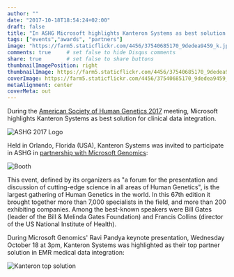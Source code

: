 ```yaml
---
author: ""
date: "2017-10-18T18:54:24+02:00"
draft: false
title: "In ASHG Microsoft highlights Kanteron Systems as best solution for clinical data integration"
tags: ["events","awards", "partners"]
image: "https://farm5.staticflickr.com/4456/37540685170_9dedea9459_k.jpg"
comments: true     # set false to hide Disqus comments
share: true        # set false to share buttons
thumbnailImagePosition: right
thumbnailImage: https://farm5.staticflickr.com/4456/37540685170_9dedea9459_k.jpg
coverImage: https://farm5.staticflickr.com/4456/37540685170_9dedea9459_k.jpg
metaAlignment: center
coverMeta: out
---
```


During the [American Society of Human Genetics 2017](http://www.ashg.org/2017meeting/) meeting, Microsoft highlights Kanteron Systems as best solution for clinical data integration.

<!--more-->

![ASHG 2017 Logo](http://www.ashg.org/2017meeting/images/template/ASHG-2017-logo-blk.png) 

Held in Orlando, Florida (USA), Kanteron Systems was invited to participate in ASHG in [partnership with Microsoft Genomics](https://enterprise.microsoft.com/en-us/industries/health/genomics/):

![Booth](https://farm5.staticflickr.com/4487/37540681070_e9bb670be5_k.jpg) 

This event, defined by its organizers as "a forum for the presentation and discussion of cutting-edge science in all areas of Human Genetics", is the largest gathering of Human Genetics in the world. In this 67th edition it brought together more than 7,000 specialists in the field, and more than 200 exhibiting companies. Among the best-known speakers were Bill Gates (leader of the Bill & Melinda Gates Foundation) and Francis Collins (director of the US National Institute of Health).

During Microsoft Genomics' Ravi Pandya keynote presentation, Wednesday October 18 at 3pm, Kanteron Systems was highlighted as their top partner solution in EMR medical data integration:

![Kanteron top solution](https://farm5.staticflickr.com/4456/37540685170_9dedea9459_k.jpg) 